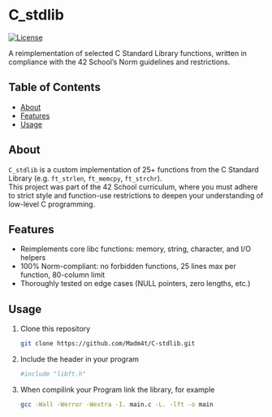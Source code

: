 # C_stdlib
[![License](https://img.shields.io/badge/license-Unlicense-blue)](/LICENSE)

A reimplementation of selected C Standard Library functions, written in compliance with the 42 School’s Norm guidelines and restrictions.

## Table of Contents

- [About](#about)  
- [Features](#features)  
- [Usage](#usage)   

## About

`C_stdlib` is a custom implementation of 25+ functions from the C Standard Library (e.g. `ft_strlen`, `ft_memcpy`, `ft_strchr`).  
This project was part of the 42 School curriculum, where you must adhere to strict style and function-use restrictions to deepen your understanding of low-level C programming.

## Features

- Reimplements core libc functions: memory, string, character, and I/O helpers  
- 100% Norm-compliant: no forbidden functions, 25 lines max per function, 80-column limit  
- Thoroughly tested on edge cases (NULL pointers, zero lengths, etc.)

## Usage

1. Clone this repository
   ```bash
   git clone https://github.com/Madm4t/C-stdlib.git

2. Include the header in your program
   ```bash
   #include "libft.h"

3. When compilink your Program link the library, for example
   ```bash
   gcc -Wall -Werror -Wextra -I. main.c -L. -lft -o main
